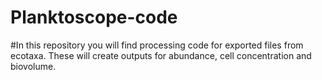 # Planktoscope-code
#In this repository you will find processing code for exported files from ecotaxa. These will create outputs for abundance, cell concentration and biovolume.
